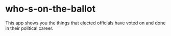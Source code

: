 # who-s-on-the-ballot
This app shows you the things that elected officials have voted on and done in their political career.
